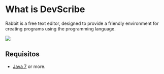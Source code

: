 # What is DevScribe
Rabbit is a free text editor, designed to provide a friendly environment for creating programs using the programming language.

![](https://github.com/gauravhegade/Rabbit/blob/master/snapshot.png)

## Requisitos
- [Java 7] or more.

[Java 7]:http://www.oracle.com/technetwork/es/java/javase/downloads/index.html
